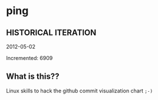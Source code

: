 # ping

## HISTORICAL ITERATION
2012-05-02

Incremented: 6909

## What is this?? 
Linux skills to hack the github commit visualization chart `;-)`

